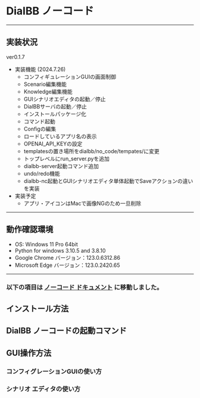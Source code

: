 # DialBB ノーコード

------

## 実装状況
ver0.1.7
* 実装機能 (2024.7.26)
  * コンフィギュレーションGUIの画面制御
  * Scenario編集機能
  * Knowledge編集機能
  * GUIシナリオエディタの起動／停止
  * DialBBサーバの起動／停止
  * インストールパッケージ化
  * コマンド起動
  * Configの編集
  * ロードしているアプリ名の表示
  * OPENAI_API_KEYの設定
  * templatesの置き場所をdialbb/no_code/tempates/に変更
  * トップレベルにrun_server.pyを追加
  * dialbb-server起動コマンド追加
  * undo/redo機能
  * dialbb-nc起動とGUIシナリオエディタ単体起動でSaveアクションの違いを実装
* 実装予定
  * アプリ・アイコンはMacで画像NGのため一旦削除

------

## 動作確認環境
* OS: Windows 11 Pro 64bit
* Python for windows 3.10.5 and 3.8.10
* Google Chrome バージョン：123.0.6312.86
* Microsoft Edge バージョン：123.0.2420.65

------

### 以下の項目は [ノーコード ドキュメント](../../docs/no-code-tools/dialbb-no-code-tool-document-ja.md) に移動しました。

## インストール方法

## DialBB ノーコードの起動コマンド

## GUI操作方法
### コンフィグレーションGUIの使い方  

### シナリオ エディタの使い方  


